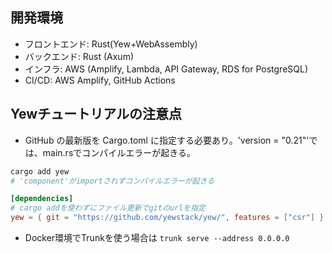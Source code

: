 ## 開発環境
- フロントエンド: Rust(Yew+WebAssembly) 
- バックエンド: Rust (Axum) 
- インフラ: AWS (Amplify, Lambda, API Gateway, RDS for PostgreSQL) 
- CI/CD: AWS Amplify, GitHub Actions

## Yewチュートリアルの注意点
- GitHub の最新版を Cargo.toml に指定する必要あり。'version = "0.21"'では、main.rsでコンパイルエラーが起きる。
```bash
cargo add yew
# 'component'がimportされずコンパイルエラーが起きる
```

```Cargo.toml
[dependencies]
# cargo addを使わずにファイル更新でgitのurlを指定
yew = { git = "https://github.com/yewstack/yew/", features = ["csr"] }
```

- Docker環境でTrunkを使う場合は `trunk serve --address 0.0.0.0` 